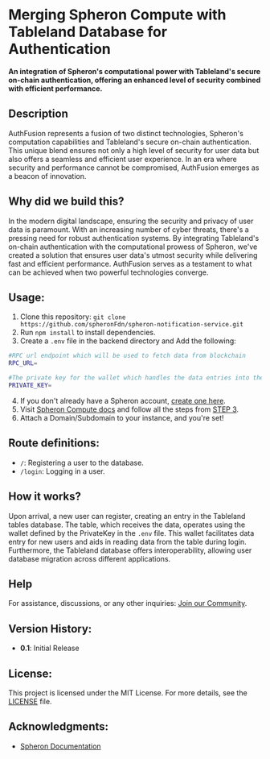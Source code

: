 # Merging Spheron Compute with Tableland Database for Authentication

**An integration of Spheron's computational power with Tableland's secure on-chain authentication, offering an enhanced level of security combined with efficient performance.**

## Description

AuthFusion represents a fusion of two distinct technologies, Spheron's computation capabilities and Tableland's secure on-chain authentication. This unique blend ensures not only a high level of security for user data but also offers a seamless and efficient user experience. In an era where security and performance cannot be compromised, AuthFusion emerges as a beacon of innovation.

## Why did we build this?

In the modern digital landscape, ensuring the security and privacy of user data is paramount. With an increasing number of cyber threats, there's a pressing need for robust authentication systems. By integrating Tableland's on-chain authentication with the computational prowess of Spheron, we've created a solution that ensures user data's utmost security while delivering fast and efficient performance. AuthFusion serves as a testament to what can be achieved when two powerful technologies converge.

## Usage:

1. Clone this repository: `git clone https://github.com/spheronFdn/spheron-notification-service.git`
2. Run `npm install` to install dependencies.
3. Create a `.env` file in the backend directory and Add the following:

```bash
#RPC url endpoint which will be used to fetch data from blockchain
RPC_URL=

#The private key for the wallet which handles the data entries into the table
PRIVATE_KEY=
```

4. If you don't already have a Spheron account, [create one here](https://spheron.link).
5. Visit [Spheron Compute docs](https://docs.spheron.network/server-guide/express/) and follow all the steps from [STEP 3](#usage).
6. Attach a Domain/Subdomain to your instance, and you're set!

## Route definitions:

- `/`: Registering a user to the database.
- `/login`: Logging in a user.

## How it works?

Upon arrival, a new user can register, creating an entry in the Tableland tables database. The table, which receives the data, operates using the wallet defined by the PrivateKey in the `.env` file. This wallet facilitates data entry for new users and aids in reading data from the table during login. Furthermore, the Tableland database offers interoperability, allowing user database migration across different applications.

## Help

For assistance, discussions, or any other inquiries: [Join our Community](https://discord.com/invite/ahxuCtm).

## Version History:

- **0.1**: Initial Release

## License:

This project is licensed under the MIT License. For more details, see the [LICENSE](LICENSE) file.

## Acknowledgments:

- [Spheron Documentation](https://docs.spheron.network/server-guide/express/)
